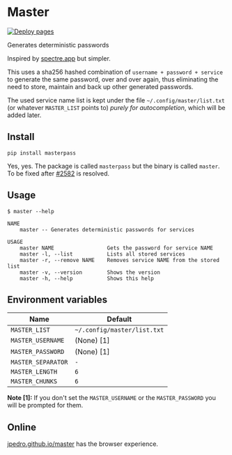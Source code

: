 # Master

[![Deploy pages](https://github.com/jpedro/master/actions/workflows/pages.yaml/badge.svg)](https://github.com/jpedro/master/actions/workflows/pages.yaml)

<!-- ![Pictutre](https://raw.githubusercontent.com/jpedro/master/master/.github/assets/password.jpg) -->
<!-- ![Strong password](https://raw.githubusercontent.com/jpedro/master/master/.github/assets/giphy.gif) -->

Generates deterministic passwords

Inspired by [spectre.app](https://spectre.app/) but simpler.

This uses a sha256 hashed combination of `username + password + service`
to generate the same password, over and over again, thus eliminating
the need to store, maintain and back up other generated passwords.

The used service name list is kept under the file `~/.config/master/list.txt`
(or whatever `MASTER_LIST` points to) *purely for autocompletion*,
which will be added later.


## Install

    pip install masterpass

Yes, yes. The package is called `masterpass` but the binary is called
`master`. To be fixed after [#2582](https://github.com/pypi/support/issues/2582)
is resolved.


## Usage

```
$ master --help

NAME
    master -- Generates deterministic passwords for services

USAGE
    master NAME                 Gets the password for service NAME
    master -l, --list           Lists all stored services
    master -r, --remove NAME    Removes service NAME from the stored list
    master -v, --version        Shows the version
    master -h, --help           Shows this help

```


## Environment variables

| Name                | Default                       |
| ------------------- | ----------------------------- |
| `MASTER_LIST`       | `~/.config/master/list.txt`   |
| `MASTER_USERNAME`   | (None) [1]                    |
| `MASTER_PASSWORD`   | (None) [1]                    |
| `MASTER_SEPARATOR`  | `-`                           |
| `MASTER_LENGTH`     | `6`                           |
| `MASTER_CHUNKS`     | `6`                           |

**Note [1]:** If you don't set the `MASTER_USERNAME` or the
`MASTER_PASSWORD` you will be prompted for them.


## Online

[jpedro.github.io/master](https://jpedro.github.io/master/) has the
browser experience.
